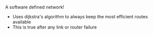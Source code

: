A software defined network!
* Uses dijkstra's algorithm to always keep the most efficient routes available
* This is true after any link or router failure
